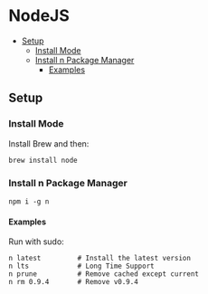 # NodeJS

<!-- @import "[TOC]" {cmd="toc" depthFrom=2 depthTo=5 orderedList=false} -->

<!-- code_chunk_output -->

- [Setup](#setup)
  - [Install Mode](#install-mode)
  - [Install n Package Manager](#install-n-package-manager)
    - [Examples](#examples)

<!-- /code_chunk_output -->

## Setup

### Install Mode

Install Brew and then:

```shell
brew install node
```

### Install n Package Manager

```shell
npm i -g n
```

#### Examples

Run with sudo:

```shell
n latest         # Install the latest version
n lts            # Long Time Support
n prune          # Remove cached except current
n rm 0.9.4       # Remove v0.9.4
```
